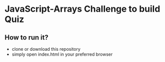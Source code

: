 # JavaScript-Arrays Challenge to build Quiz

## How to run it?

- clone or download this repository
- simply open index.html in your preferred browser
